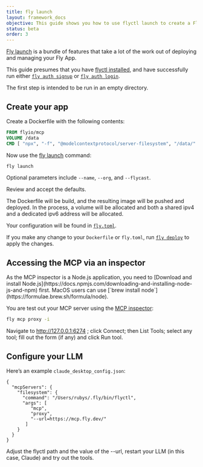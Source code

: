 ```yaml
---
title: fly launch
layout: framework_docs
objective: This guide shows you how to use flyctl launch to create a Fly.io machine that runs an MCP server remotely.
status: beta
order: 3
---
```


[Fly launch](https://fly.io/docs/reference/fly-launch/) is a bundle of features that take a lot of the work out of deploying and managing your Fly App.

This guide presumes that you have [flyctl installed](https://fly.io/docs/flyctl/install/), and have successfully run either
[`fly auth signup`](https://fly.io/docs/flyctl/auth-signup/) or [`fly auth login`](https://fly.io/docs/flyctl/auth-login/).

The first step is intended to be run in an empty directory.

## Create your app

Create a Dockerfile with the following contents:

```dockerfile
FROM flyio/mcp
VOLUME /data
CMD [ "npx", "-f", "@modelcontextprotocol/server-filesystem", "/data/" ]
```

Now use the [fly launch](https://fly.io/docs/flyctl/launch/) command:

```sh
fly launch
```

Optional parameters include `--name`, `--org`, and `--flycast`.

Review and accept the defaults.

The Dockerfile will be build, and the resulting image will be pushed and deployed.  In the process, a volume will be allocated and both a shared ipv4 and a dedicated ipv6 address will be allocated.

Your configuration will be found in [`fly.toml`](https://fly.io/docs/reference/configuration/).

If you make any change to your `Dockerfile` or `fly.toml`, run [`fly deploy`](https://fly.io/docs/flyctl/deploy/) to apply the changes.

## Accessing the MCP via an inspector

<div class="important">
  As the MCP inspector is a Node.js application, you need to [Download and install Node.js](https://docs.npmjs.com/downloading-and-installing-node-js-and-npm) first. MacOS users can use [`brew install node`](https://formulae.brew.sh/formula/node).
</div>

You are test out your MCP server using the [MCP inspector](https://modelcontextprotocol.io/docs/tools/inspector):

```sh
fly mcp proxy -i
```

Navigate to http://127.0.0.1:6274 ; click Connect; then List Tools; select any tool; fill out the form (if any) and click Run tool.

## Configure your LLM

Here’s an example `claude_desktop_config.json`:

```
{
  "mcpServers": {
    "filesystem": {
      "command": "/Users/rubys/.fly/bin/flyctl",
      "args": [
         "mcp",
         "proxy",
         "--url=https://mcp.fly.dev/"
       ]
    }
  }
}
```

Adjust the flyctl path and the value of the --url, restart your LLM (in this case, Claude) and try out the tools.
